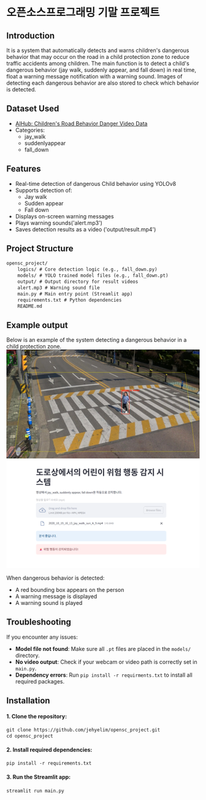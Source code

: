 # 오픈소스프로그래밍 기말 프로젝트

## Introduction
  It is a system that automatically detects and warns children's dangerous behavior that may occur on the road in a child protection zone to    reduce traffic accidents among children.
  The main function is to detect a child's dangerous behavior (jay walk, suddenly appear, and fall down) in real time, float a warning          message notification with a warning sound. Images of detecting each dangerous behavior are also stored to check which behavior is detected.

## 

## Dataset Used
- [AIHub: Children's Road Behavior Danger Video Data](https://aihub.or.kr/aihubdata/data/view.do?currMenu=115&topMenu=100&aihubDataSe=realm&dataSetSn=169)
- Categories:
  - jay_walk
  - suddenlyappear
  - fall_down



## Features
- Real-time detection of dangerous Child behavior using YOLOv8
- Supports detection of:
  - Jay walk
  - Sudden appear
  - Fall down
- Displays on-screen warning messages
- Plays warning sounds('alert.mp3')
- Saves detection results as a video ('output/result.mp4')

  

## Project Structure
```
opensc_project/
    logics/ # Core detection logic (e.g., fall_down.py)
    models/ # YOLO trained model files (e.g., fall_down.pt) 
    output/ # Output directory for result videos
    alert.mp3 # Warning sound file
    main.py # Main entry point (Streamlit app)
    requirements.txt # Python dependencies
    README.md
```



## Example output
Below is an example of the system detecting a dangerous behavior in a child protection zone.
![Detection](output/jay_walk.png)
![Detection](output/output.png)


When dangerous behavior is detected:
- A red bounding box appears on the person
- A warning message is displayed
- A warning sound is played


  
## Troubleshooting
If you encounter any issues:

- **Model file not found**: Make sure all `.pt` files are placed in the `models/` directory.
- **No video output**: Check if your webcam or video path is correctly set in `main.py`.
- **Dependency errors**: Run `pip install -r requirments.txt` to install all required packages.
  


## Installation
#### 1. Clone the repository:
```
git clone https://github.com/jehyelim/opensc_project.git
cd opensc_project
```
#### 2. Install required dependencies:
```
pip install -r requirements.txt
```  
#### 3. Run the Streamlit app:
``` 
streamlit run main.py
```





